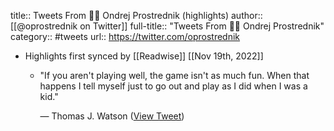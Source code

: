 title:: Tweets From 🚵🏼 Ondrej Prostrednik (highlights)
author:: [[@oprostrednik on Twitter]]
full-title:: "Tweets From 🚵🏼 Ondrej Prostrednik"
category:: #tweets
url:: https://twitter.com/oprostrednik

- Highlights first synced by [[Readwise]] [[Nov 19th, 2022]]
	- "If you aren't playing well, the game isn't as much fun. When that happens I tell myself just to go out and play as I did when I was a kid."
	  
	  — Thomas J. Watson ([View Tweet](https://twitter.com/oprostrednik/status/1418542180700991491))